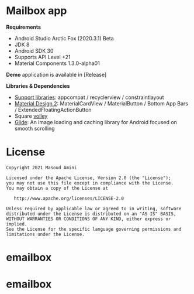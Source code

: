 # Mailbox app


**Requirements**

- Android Studio Arctic Fox (2020.3.1) Beta
- JDK 8
- Android SDK 30
- Supports API Level +21
- Material Components 1.3.0-alpha01



**Demo** application is available in [Release]



**Libraries & Dependencies**
- [Support libraries]: appcompat / recyclerview / constraintlayout
- [Material Design 2]: MaterialCardView / MaterialButton / Bottom App Bars / ExtendedFloatingActionButton
- Square [volley]
- [Glide]: An image loading and caching library for Android focused on smooth scrolling



# License

    Copyright 2021 Masoud Amini

    Licensed under the Apache License, Version 2.0 (the "License");
    you may not use this file except in compliance with the License.
    You may obtain a copy of the License at

       http://www.apache.org/licenses/LICENSE-2.0

    Unless required by applicable law or agreed to in writing, software
    distributed under the License is distributed on an "AS IS" BASIS,
    WITHOUT WARRANTIES OR CONDITIONS OF ANY KIND, either express or implied.
    See the License for the specific language governing permissions and
    limitations under the License.


[Support libraries]: https://developer.android.com/jetpack/androidx/
[Material Design 2]: https://material.io/develop/android/
[volley]: https://developer.android.com/volley
[Glide]: https://github.com/bumptech/glide
# emailbox
# emailbox
